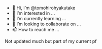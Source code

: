 - 👋 Hi, I’m @tomohirohyakutake
- 👀 I’m interested in ...
- 🌱 I’m currently learning ...
- 💞️ I’m looking to collaborate on ...
- 📫 How to reach me ...

<!---
tomohirohyakutake/tomohirohyakutake is a ✨ special ✨ repository because its `README.md` (this file) appears on your GitHub profile.
You can click the Preview link to take a look at your changes.
--->
Not updated much but part of my current pf
